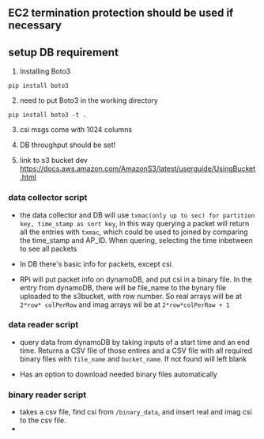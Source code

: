 ## EC2 termination protection should be used if necessary

## setup DB requirement
1. Installing Boto3
```
pip install boto3
```
2. need to put Boto3 in the working directory 

```
pip install boto3 -t .
```

3. csi msgs come with 1024 columns

4. DB throughput should be set!

5. link to s3 bucket dev https://docs.aws.amazon.com/AmazonS3/latest/userguide/UsingBucket.html


### data collector script

 - the data collector and DB will use `txmac(only up to sec) for partition key, time_stamp as sort key`, in this way querying a packet will return all the entries with `txmac`, which could be used to joined by comparing the time_stamp and AP_ID. When quering, selecting the time inbetween to see all packets

 - In DB there's basic info for packets, except csi.

 - RPi will put packet info on dynamoDB, and put csi in a binary file. In the entry from dynamoDB, there will be file_name to the bynary file uploaded to the s3bucket, with row number. So real arrays will be at `2*row* colPerRow` and imag arrays wil be at `2*row*colPerRow + 1`

<!-- info to upload -->


 ### data reader script
 - query data from dynamoDB by taking inputs of a start time and an end time. Returns a CSV file of those entires and a CSV file with all required binary files with `file_name` and `bucket_name`. If not found will left blank

 - Has an option to download needed binary files automatically 

 ### binary reader script 
 - takes a csv file, find csi from `/binary_data`, and insert real and imag csi to the csv file. 
 - 

 <!-- ` </launch-prefix something="valgrind -v --track-origins=yes --leak-check=full --show-leak-kinds=all" />` -->

